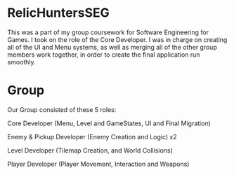 # RelicHuntersSEG
This was a part of my group coursework for Software Engineering for Games. I took on the role of the Core Developer. I was in charge on creating all of the UI and Menu systems, as well as merging all of the other group members work together, in order to create the final application run smoothly.

# Group
Our Group consisted of these 5 roles:

Core Developer (Menu, Level and GameStates, UI and Final Migration)

Enemy & Pickup Developer (Enemy Creation and Logic) x2

Level Developer (Tilemap Creation, and World Collisions)

Player Developer (Player Movement, Interaction and Weapons)
